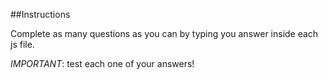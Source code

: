 ##Instructions

Complete as many questions as you can by typing you answer inside each js file.

*IMPORTANT*: test each one of your answers!
